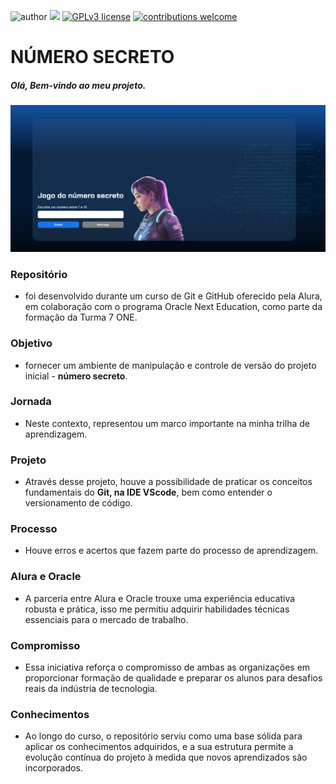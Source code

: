 ![author](https://img.shields.io/badge/author-OLIVER-red.svg) [![](https://img.shields.io/badge/html5+-blue.svg)](https://developer.mozilla.org/en-US/docs/Glossary/HTML5) [![GPLv3 license](https://img.shields.io/badge/License-GPLv3-blue.svg)](http://perso.crans.org/besson/LICENSE.html) [![contributions welcome](https://img.shields.io/badge/contributions-welcome-brightgreen.svg?style=flat)](https://github.com/geversonoliver)


# NÚMERO SECRETO
##### Olá, Bem-vindo ao meu projeto.
![image](https://github.com/GeversonOliver/numero-secerto__oracle_next_education_t7one/blob/main/numero-secreto.png)

### Repositório
* foi desenvolvido durante um curso de Git e GitHub oferecido pela Alura, em colaboração com o programa Oracle Next Education, como parte da formação da Turma 7 ONE.

### Objetivo 
* fornecer um ambiente de manipulação e controle de versão do projeto inicial - **número secreto**.

### Jornada
* Neste contexto, representou um marco importante na minha trilha de aprendizagem.

### Projeto
* Através desse projeto, houve a possibilidade de praticar os conceitos fundamentais do **Git, na IDE VScode**, bem como entender o versionamento de código.

### Processo
* Houve erros e acertos que fazem parte do processo de aprendizagem.

### Alura e Oracle
* A parceria entre Alura e Oracle trouxe uma experiência educativa robusta e prática, isso me permitiu adquirir habilidades técnicas essenciais para o mercado de trabalho.

### Compromisso
* Essa iniciativa reforça o compromisso de ambas as organizações em proporcionar formação de qualidade e preparar os alunos para desafios reais da indústria de tecnologia.

### Conhecimentos 
* Ao longo do curso, o repositório serviu como uma base sólida para aplicar os conhecimentos adquiridos, e a sua estrutura permite a evolução contínua do projeto à medida que novos aprendizados são incorporados.

